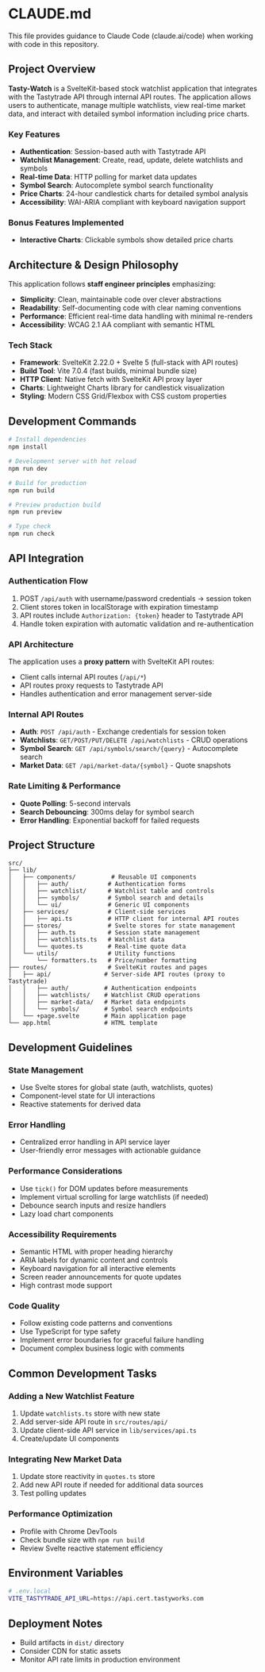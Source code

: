 # CLAUDE.md

This file provides guidance to Claude Code (claude.ai/code) when working with code in this repository.

## Project Overview

**Tasty-Watch** is a SvelteKit-based stock watchlist application that integrates with the Tastytrade API through internal API routes. The application allows users to authenticate, manage multiple watchlists, view real-time market data, and interact with detailed symbol information including price charts.

### Key Features
- **Authentication**: Session-based auth with Tastytrade API
- **Watchlist Management**: Create, read, update, delete watchlists and symbols
- **Real-time Data**: HTTP polling for market data updates
- **Symbol Search**: Autocomplete symbol search functionality  
- **Price Charts**: 24-hour candlestick charts for detailed symbol analysis
- **Accessibility**: WAI-ARIA compliant with keyboard navigation support

### Bonus Features Implemented
- **Interactive Charts**: Clickable symbols show detailed price charts

## Architecture & Design Philosophy

This application follows **staff engineer principles** emphasizing:
- **Simplicity**: Clean, maintainable code over clever abstractions
- **Readability**: Self-documenting code with clear naming conventions
- **Performance**: Efficient real-time data handling with minimal re-renders
- **Accessibility**: WCAG 2.1 AA compliant with semantic HTML

### Tech Stack
- **Framework**: SvelteKit 2.22.0 + Svelte 5 (full-stack with API routes)
- **Build Tool**: Vite 7.0.4 (fast builds, minimal bundle size)
- **HTTP Client**: Native fetch with SvelteKit API proxy layer
- **Charts**: Lightweight Charts library for candlestick visualization
- **Styling**: Modern CSS Grid/Flexbox with CSS custom properties

## Development Commands

```bash
# Install dependencies
npm install

# Development server with hot reload
npm run dev

# Build for production
npm run build

# Preview production build
npm run preview

# Type check
npm run check
```

## API Integration

### Authentication Flow
1. POST `/api/auth` with username/password credentials → session token
2. Client stores token in localStorage with expiration timestamp
3. API routes include `Authorization: {token}` header to Tastytrade API
4. Handle token expiration with automatic validation and re-authentication

### API Architecture
The application uses a **proxy pattern** with SvelteKit API routes:
- Client calls internal API routes (`/api/*`)
- API routes proxy requests to Tastytrade API
- Handles authentication and error management server-side

### Internal API Routes
- **Auth**: `POST /api/auth` - Exchange credentials for session token
- **Watchlists**: `GET/POST/PUT/DELETE /api/watchlists` - CRUD operations
- **Symbol Search**: `GET /api/symbols/search/{query}` - Autocomplete search
- **Market Data**: `GET /api/market-data/{symbol}` - Quote snapshots

### Rate Limiting & Performance
- **Quote Polling**: 5-second intervals
- **Search Debouncing**: 300ms delay for symbol search
- **Error Handling**: Exponential backoff for failed requests

## Project Structure

```
src/
├── lib/
│   ├── components/          # Reusable UI components
│   │   ├── auth/           # Authentication forms
│   │   ├── watchlist/      # Watchlist table and controls
│   │   ├── symbols/        # Symbol search and details
│   │   └── ui/             # Generic UI components
│   ├── services/           # Client-side services
│   │   ├── api.ts          # HTTP client for internal API routes
│   ├── stores/             # Svelte stores for state management
│   │   ├── auth.ts         # Session state management
│   │   ├── watchlists.ts   # Watchlist data
│   │   └── quotes.ts       # Real-time quote data
│   └── utils/              # Utility functions
│       └── formatters.ts   # Price/number formatting
├── routes/                 # SvelteKit routes and pages
│   ├── api/               # Server-side API routes (proxy to Tastytrade)
│   │   ├── auth/          # Authentication endpoints
│   │   ├── watchlists/    # Watchlist CRUD operations
│   │   ├── market-data/   # Market data endpoints
│   │   └── symbols/       # Symbol search endpoints
│   └── +page.svelte       # Main application page
└── app.html               # HTML template
```

## Development Guidelines

### State Management
- Use Svelte stores for global state (auth, watchlists, quotes)
- Component-level state for UI interactions
- Reactive statements for derived data

### Error Handling
- Centralized error handling in API service layer
- User-friendly error messages with actionable guidance

### Performance Considerations
- Use `tick()` for DOM updates before measurements
- Implement virtual scrolling for large watchlists (if needed)
- Debounce search inputs and resize handlers
- Lazy load chart components

### Accessibility Requirements
- Semantic HTML with proper heading hierarchy
- ARIA labels for dynamic content and controls
- Keyboard navigation for all interactive elements
- Screen reader announcements for quote updates
- High contrast mode support

### Code Quality
- Follow existing code patterns and conventions
- Use TypeScript for type safety
- Implement error boundaries for graceful failure handling
- Document complex business logic with comments

## Common Development Tasks

### Adding a New Watchlist Feature
1. Update `watchlists.ts` store with new state
2. Add server-side API route in `src/routes/api/`
3. Update client-side API service in `lib/services/api.ts`
4. Create/update UI components

### Integrating New Market Data
1. Update store reactivity in `quotes.ts` store
2. Add new API route if needed for additional data sources
3. Test polling updates

### Performance Optimization
- Profile with Chrome DevTools
- Check bundle size with `npm run build`
- Review Svelte reactive statement efficiency

## Environment Variables

```bash
# .env.local
VITE_TASTYTRADE_API_URL=https://api.cert.tastyworks.com
```

## Deployment Notes

- Build artifacts in `dist/` directory
- Consider CDN for static assets
- Monitor API rate limits in production environment